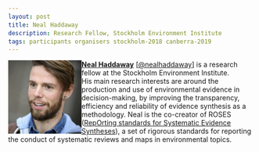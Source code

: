 ```yaml
---
layout: post
title: Neal Haddaway
description: Research Fellow, Stockholm Environment Institute
tags: participants organisers stockholm-2018 canberra-2019 
---
```

<img align="left" width="150" height="150" src="/events/2019-04-canberra/people/Haddaway_Neal.jpg" alt="Neal Haddaway"/><b><a href="https://sei.academia.edu/NealHaddaway" target="_blank" rel="noopener">Neal Haddaway</a></b> [<a href="https://twitter.com/nealhaddaway" target="_blank" rel="noopener">@nealhaddaway</a>] is a research fellow at the Stockholm Environment Institute. His main research interests are around the production and use of environmental evidence in decision-making, by improving the transparency, efficiency and reliability of evidence synthesis as a methodology. Neal is the co-creator of ROSES (<a href="http://www.roses-reporting.com" target="_blank" rel="noopener">RepOrting standards for Systematic Evidence Syntheses</a>), a set of rigorous standards for reporting the conduct of systematic reviews and maps in environmental topics.